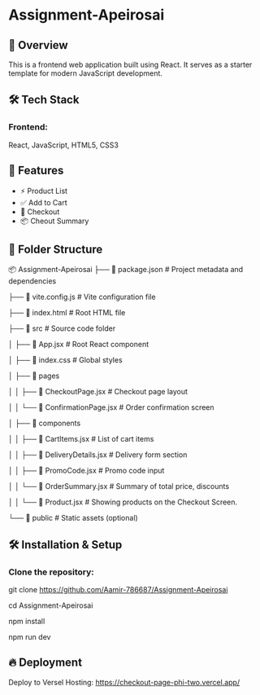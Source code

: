 # Assignment-Apeirosai

## 📌 Overview

This is a frontend web application built using React. It serves as a starter template for modern JavaScript development.

## 🛠️ Tech Stack

### Frontend:  
React, JavaScript, HTML5, CSS3

## 🚀 Features

- ⚡ Product List  
- ✅ Add to Cart 
- 📁 Checkout  
- 📦 Cheout Summary 

## 📂 Folder Structure

📦 Assignment-Apeirosai
├── 📜 package.json             # Project metadata and dependencies

├── 📜 vite.config.js           # Vite configuration file 

├── 📜 index.html               # Root HTML file

├── 📂 src                      # Source code folder

│   ├── 📜 App.jsx              # Root React component 

│   ├── 📜 index.css            # Global styles

│   ├── 📂 pages

│   │   ├── 📜 CheckoutPage.jsx       # Checkout page layout

│   │   └── 📜 ConfirmationPage.jsx   # Order confirmation screen

│   ├── 📂 components

│   │   ├── 📜 CartItems.jsx          # List of cart items

│   │   ├── 📜 DeliveryDetails.jsx    # Delivery form section

│   │   ├── 📜 PromoCode.jsx          # Promo code input

│   │   └── 📜 OrderSummary.jsx       # Summary of total price, discounts

│   │   └── 📜 Product.jsx            # Showing products on the Checkout Screen. 

└── 📂 public                   # Static assets (optional)


## 🛠️ Installation & Setup

### Clone the repository:

git clone https://github.com/Aamir-786687/Assignment-Apeirosai

cd Assignment-Apeirosai

npm install

npm run dev

## 🔥 Deployment

Deploy to Versel Hosting: https://checkout-page-phi-two.vercel.app/
